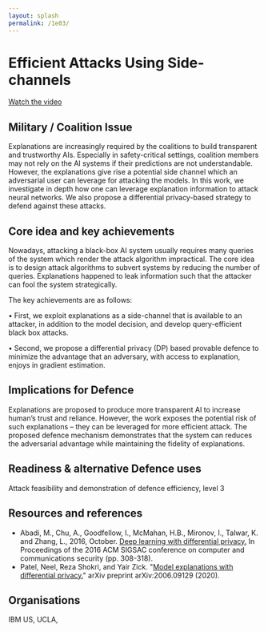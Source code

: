 ```yaml
---
layout: splash
permalink: /1e03/
---
```


# Efficient Attacks Using Side-channels

[Watch the video](https://ibm.box.com/v/Showcase-1e03-video)

## Military / Coalition Issue
Explanations are increasingly required by the coalitions to build transparent and trustworthy AIs. Especially in safety-critical settings, coalition members may not rely on the AI systems if their predictions are not understandable. However, the explanations give rise a potential side channel which an adversarial user can leverage for attacking the models. In this work, we investigate in depth how one can leverage explanation information to attack neural networks. We also propose a differential privacy-based strategy to defend against these attacks. 

## Core idea and key achievements
Nowadays, attacking a black-box AI system usually requires many queries of the system which render the attack algorithm impractical. The core idea is to design attack algorithms to subvert systems by reducing the number of queries. Explanations happened to leak information such that the attacker can fool the system strategically.

The key achievements are as follows:

•	First, we exploit explanations as a side-channel that is available to an attacker, in addition to the model decision, and develop query-efficient black box attacks. 

•	Second, we propose a differential privacy (DP) based provable defence to minimize the advantage that an adversary, with access to explanation, enjoys in gradient estimation.


## Implications for Defence
Explanations are proposed to produce more transparent AI to increase human’s trust and reliance. However, the work exposes the potential risk of such explanations – they can be leveraged for more efficient attack. The proposed defence mechanism demonstrates that the system can reduces the adversarial advantage while maintaining the fidelity of explanations.

## Readiness & alternative Defence uses
Attack feasibility and demonstration of defence efficiency, level 3

<!-- ![image info](/dais/achievements/images/1a02_figure1.jpg) -->

## Resources and references
* Abadi, M., Chu, A., Goodfellow, I., McMahan, H.B., Mironov, I., Talwar, K. and Zhang, L., 2016, October. [Deep learning with differential privacy.](https://arxiv.org/abs/1607.00133) In Proceedings of the 2016 ACM SIGSAC conference on computer and communications security (pp. 308-318).
* Patel, Neel, Reza Shokri, and Yair Zick. "[Model explanations with differential privacy.](https://arxiv.org/abs/2006.09129)" arXiv preprint arXiv:2006.09129 (2020).


## Organisations
IBM US, UCLA, 


